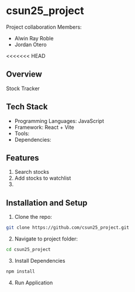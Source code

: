 # csun25_project

Project collaboration
Members:
- Alwin Ray Roble
- Jordan Otero

<<<<<<< HEAD
## Overview
Stock Tracker

## Tech Stack
- Programming Languages: JavaScript
- Framework: React + Vite
- Tools: 
- Dependencies: 

## Features
1. Search stocks 
2. Add stocks to watchlist
3.  

## Installation and Setup
1. Clone the repo: 
```bash
git clone https://github.com/csun25_project.git
```
2. Navigate to project folder:
```bash
cd csun25_project
```
3. Install Dependencies
```bash
npm install
```
4. Run Application 
